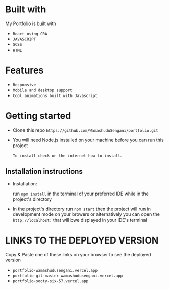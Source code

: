 # Built with

My Portfolio is built with

* `React using CRA`
* `JAVASCRIPT`
* `SCSS`
* `HTML`

# Features

* `Responsive`
* `Mobile and desktop support`
* `Cool animations built with Javascript`

# Getting started 

* Clone this repo  `https://github.com/WamashuduSengani/portfolio.git`

* You will need Node.js installed on your machine before you can run this project

     `To install check on the internet how to install`.


 ## Installation instructions

* Installation: 

    run `npm install` in the terminal of your preferred IDE while 
    in the project's directory

* In the project's directory run `npm start` then the project will run in development mode on your browers or alternatively you can open the 
`http://localhost:` that will bwe displayed in your IDE's terminal

# LINKS TO THE DEPLOYED VERSION

  Copy & Paste one of these links on your browser to see the deployed version

* `portfolio-wamashudusengani.vercel.app`
* `portfolio-git-master-wamashudusengani.vercel.app`
* `portfolio-sooty-six-57.vercel.app`

